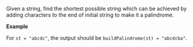 Given a string, find the shortest possible string which can be achieved by adding characters to the end of initial string to make it a palindrome.

**Example**

For `st = "abcdc"`, the output should be `buildPalindrome(st) = "abcdcba"`.